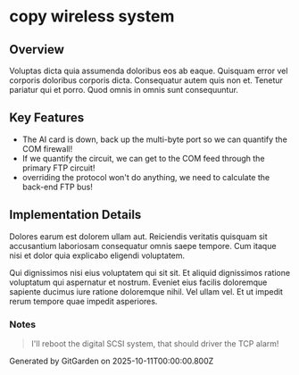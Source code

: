 # copy wireless system

## Overview
Voluptas dicta quia assumenda doloribus eos ab eaque. Quisquam error vel corporis doloribus corporis dicta. Consequatur autem quis non et. Tenetur pariatur qui et porro. Quod omnis in omnis sunt consequuntur.

## Key Features
- The AI card is down, back up the multi-byte port so we can quantify the COM firewall!
- If we quantify the circuit, we can get to the COM feed through the primary FTP circuit!
- overriding the protocol won't do anything, we need to calculate the back-end FTP bus!

## Implementation Details
Dolores earum est dolorem ullam aut. Reiciendis veritatis quisquam sit accusantium laboriosam consequatur omnis saepe tempore. Cum itaque nisi et dolor quia explicabo eligendi voluptatem.
 Qui dignissimos nisi eius voluptatem qui sit sit. Et aliquid dignissimos ratione voluptatum qui aspernatur et nostrum. Eveniet eius facilis doloremque sapiente ducimus iure ratione doloremque nihil. Vel ullam vel. Et ut impedit rerum tempore quae impedit asperiores.

### Notes
> I'll reboot the digital SCSI system, that should driver the TCP alarm!

Generated by GitGarden on 2025-10-11T00:00:00.800Z